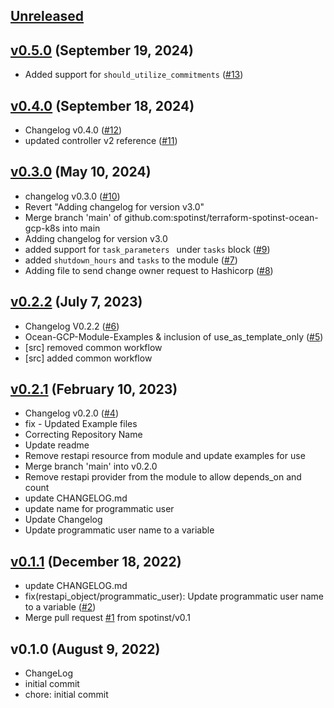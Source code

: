 <a name="unreleased"></a>
## [Unreleased]



<a name="v0.5.0"></a>
## [v0.5.0] (September 19, 2024)

- Added support for `should_utilize_commitments` ([#13](https://github.com/spotinst/terraform-spotinst-ocean-gcp-k8s/issues/13))


<a name="v0.4.0"></a>
## [v0.4.0] (September 18, 2024)

- Changelog v0.4.0 ([#12](https://github.com/spotinst/terraform-spotinst-ocean-gcp-k8s/issues/12))
- updated controller v2 reference ([#11](https://github.com/spotinst/terraform-spotinst-ocean-gcp-k8s/issues/11))


<a name="v0.3.0"></a>
## [v0.3.0] (May 10, 2024)

- changelog v0.3.0 ([#10](https://github.com/spotinst/terraform-spotinst-ocean-gcp-k8s/issues/10))
- Revert "Adding changelog for version v3.0"
- Merge branch 'main' of github.com:spotinst/terraform-spotinst-ocean-gcp-k8s into main
- Adding changelog for version v3.0
- added support for `task_parameters ` under `tasks` block ([#9](https://github.com/spotinst/terraform-spotinst-ocean-gcp-k8s/issues/9))
- added `shutdown_hours` and `tasks` to the module ([#7](https://github.com/spotinst/terraform-spotinst-ocean-gcp-k8s/issues/7))
- Adding file to send change owner request to Hashicorp ([#8](https://github.com/spotinst/terraform-spotinst-ocean-gcp-k8s/issues/8))


<a name="v0.2.2"></a>
## [v0.2.2] (July 7, 2023)

- Changelog V0.2.2 ([#6](https://github.com/spotinst/terraform-spotinst-ocean-gcp-k8s/issues/6))
- Ocean-GCP-Module-Examples & inclusion of use_as_template_only  ([#5](https://github.com/spotinst/terraform-spotinst-ocean-gcp-k8s/issues/5))
- [src] removed common workflow
- [src] added common workflow


<a name="v0.2.1"></a>
## [v0.2.1] (February 10, 2023)

- Changelog v0.2.0 ([#4](https://github.com/spotinst/terraform-spotinst-ocean-gcp-k8s/issues/4))
- fix - Updated Example files
- Correcting Repository Name
- Update readme
- Remove restapi resource from module and update examples for use
- Merge branch 'main' into v0.2.0
- Remove restapi provider from the module to allow depends_on and count
- update CHANGELOG.md
- update name for programmatic user
- Update Changelog
- Update programmatic user name to a variable


<a name="v0.1.1"></a>
## [v0.1.1] (December 18, 2022)

- update CHANGELOG.md
- fix(restapi_object/programmatic_user): Update programmatic user name to a variable ([#2](https://github.com/spotinst/terraform-spotinst-ocean-gcp-k8s/issues/2))
- Merge pull request [#1](https://github.com/spotinst/terraform-spotinst-ocean-gcp-k8s/issues/1) from spotinst/v0.1


<a name="v0.1.0"></a>
## v0.1.0 (August 9, 2022)

- ChangeLog
- initial commit
- chore: initial commit


[Unreleased]: https://github.com/spotinst/terraform-spotinst-ocean-gcp-k8s/compare/v0.5.0...HEAD
[v0.5.0]: https://github.com/spotinst/terraform-spotinst-ocean-gcp-k8s/compare/v0.4.0...v0.5.0
[v0.4.0]: https://github.com/spotinst/terraform-spotinst-ocean-gcp-k8s/compare/v0.3.0...v0.4.0
[v0.3.0]: https://github.com/spotinst/terraform-spotinst-ocean-gcp-k8s/compare/v0.2.2...v0.3.0
[v0.2.2]: https://github.com/spotinst/terraform-spotinst-ocean-gcp-k8s/compare/v0.2.1...v0.2.2
[v0.2.1]: https://github.com/spotinst/terraform-spotinst-ocean-gcp-k8s/compare/v0.1.1...v0.2.1
[v0.1.1]: https://github.com/spotinst/terraform-spotinst-ocean-gcp-k8s/compare/v0.1.0...v0.1.1
